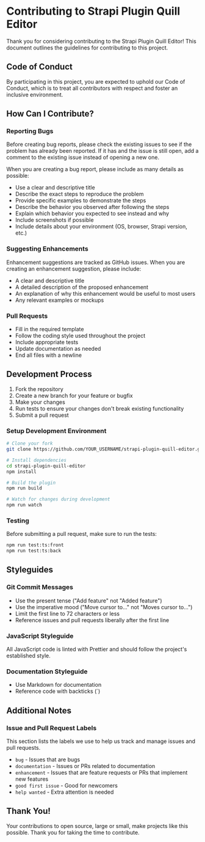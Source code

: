 # Contributing to Strapi Plugin Quill Editor

Thank you for considering contributing to the Strapi Plugin Quill Editor! This document outlines the guidelines for contributing to this project.

## Code of Conduct

By participating in this project, you are expected to uphold our Code of Conduct, which is to treat all contributors with respect and foster an inclusive environment.

## How Can I Contribute?

### Reporting Bugs

Before creating bug reports, please check the existing issues to see if the problem has already been reported. If it has and the issue is still open, add a comment to the existing issue instead of opening a new one.

When you are creating a bug report, please include as many details as possible:

- Use a clear and descriptive title
- Describe the exact steps to reproduce the problem
- Provide specific examples to demonstrate the steps
- Describe the behavior you observed after following the steps
- Explain which behavior you expected to see instead and why
- Include screenshots if possible
- Include details about your environment (OS, browser, Strapi version, etc.)

### Suggesting Enhancements

Enhancement suggestions are tracked as GitHub issues. When you are creating an enhancement suggestion, please include:

- A clear and descriptive title
- A detailed description of the proposed enhancement
- An explanation of why this enhancement would be useful to most users
- Any relevant examples or mockups

### Pull Requests

- Fill in the required template
- Follow the coding style used throughout the project
- Include appropriate tests
- Update documentation as needed
- End all files with a newline

## Development Process

1. Fork the repository
2. Create a new branch for your feature or bugfix
3. Make your changes
4. Run tests to ensure your changes don't break existing functionality
5. Submit a pull request

### Setup Development Environment

```bash
# Clone your fork
git clone https://github.com/YOUR_USERNAME/strapi-plugin-quill-editor.git

# Install dependencies
cd strapi-plugin-quill-editor
npm install

# Build the plugin
npm run build

# Watch for changes during development
npm run watch
```

### Testing

Before submitting a pull request, make sure to run the tests:

```bash
npm run test:ts:front
npm run test:ts:back
```

## Styleguides

### Git Commit Messages

- Use the present tense ("Add feature" not "Added feature")
- Use the imperative mood ("Move cursor to..." not "Moves cursor to...")
- Limit the first line to 72 characters or less
- Reference issues and pull requests liberally after the first line

### JavaScript Styleguide

All JavaScript code is linted with Prettier and should follow the project's established style.

### Documentation Styleguide

- Use Markdown for documentation
- Reference code with backticks (`)

## Additional Notes

### Issue and Pull Request Labels

This section lists the labels we use to help us track and manage issues and pull requests.

* `bug` - Issues that are bugs
* `documentation` - Issues or PRs related to documentation
* `enhancement` - Issues that are feature requests or PRs that implement new features
* `good first issue` - Good for newcomers
* `help wanted` - Extra attention is needed

## Thank You!

Your contributions to open source, large or small, make projects like this possible. Thank you for taking the time to contribute.
